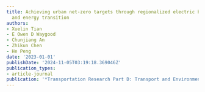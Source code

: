 ```yaml
---
title: Achieving urban net-zero targets through regionalized electric bus penetration
  and energy transition
authors:
- Xuelin Tian
- E Owen D Waygood
- Chunjiang An
- Zhikun Chen
- He Peng
date: '2023-01-01'
publishDate: '2024-11-05T03:19:18.369046Z'
publication_types:
- article-journal
publication: '*Transportation Research Part D: Transport and Environment*'
---
```

